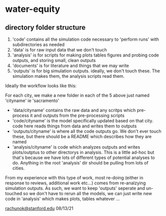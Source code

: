 # water-equity

## directory folder structure
1. 'code' contains all the simulation code necessary to 'perform runs' with subdirectories as needed
2. 'data' is for raw input data that we don't touch
3. 'analysis' is for scripts for making plots tables figures and probing code outputs, and storing small, clean outputs
4. 'documents' is for literature and things that we may write
5. 'outputs' is for big simulation outputs. ideally, we don't touch these. The simulation makes them, the analysis scripts read them.


Ideally the workflow looks like this:

For each city, we make a new folder in each of the 5 above just named 'cityname' ie 'sacramento'

* 'data/cityname' contains the raw data and any scritps which pre-process it and outputs from the pre-processing scripts
* 'code/cityname' is the model specifically updated based on that city. code here reads things from data and writes them to outputs
* 'outputs/cityname' is where all the code outputs go. We don't ever touch these, but there should be a README which describes how they are named
* 'analysis/cityname' is code which analyzes outputs and writes plots/outptus to other directorys in analysis. This is a little ad-hoc but that's because we have lots of different types of potential analyses to do. Anything in the root 'analysis' dir should be pulling from lots of cities. 

From my experience with this type of work, most re-doing (either in response to reviews, additional work etc...) comes from re-analzying simulation outputs. As such, we want to keep 'outputs' seperate and un-touched so we don't have to rerun all the models, we can just write new code in 'analysis' which makes plots, tables whatever ...

rachunok@stanford.edu 
08/13/21
